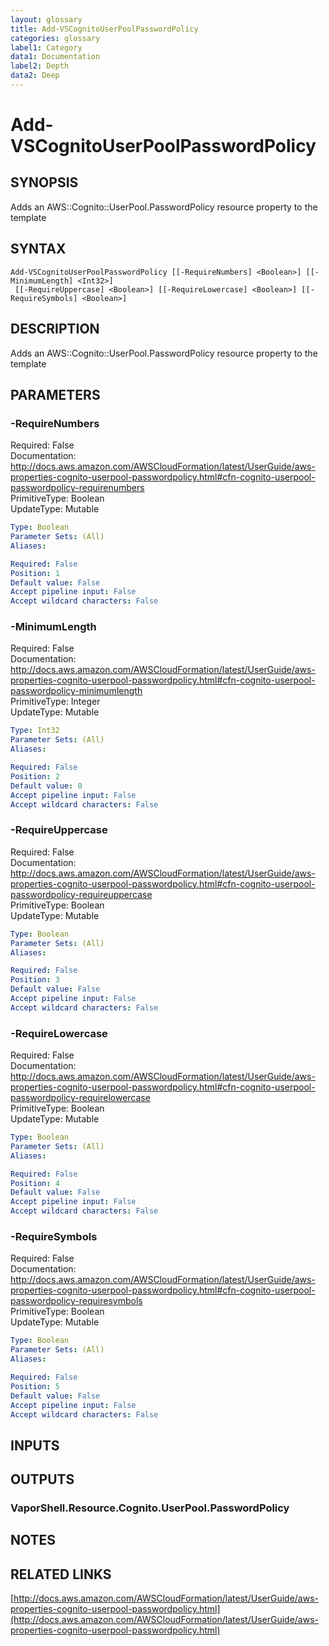 ```yaml
---
layout: glossary
title: Add-VSCognitoUserPoolPasswordPolicy
categories: glossary
label1: Category
data1: Documentation
label2: Depth
data2: Deep
---
```


# Add-VSCognitoUserPoolPasswordPolicy

## SYNOPSIS
Adds an AWS::Cognito::UserPool.PasswordPolicy resource property to the template

## SYNTAX

```
Add-VSCognitoUserPoolPasswordPolicy [[-RequireNumbers] <Boolean>] [[-MinimumLength] <Int32>]
 [[-RequireUppercase] <Boolean>] [[-RequireLowercase] <Boolean>] [[-RequireSymbols] <Boolean>]
```

## DESCRIPTION
Adds an AWS::Cognito::UserPool.PasswordPolicy resource property to the template

## PARAMETERS

### -RequireNumbers
Required: False    
Documentation: http://docs.aws.amazon.com/AWSCloudFormation/latest/UserGuide/aws-properties-cognito-userpool-passwordpolicy.html#cfn-cognito-userpool-passwordpolicy-requirenumbers    
PrimitiveType: Boolean    
UpdateType: Mutable

```yaml
Type: Boolean
Parameter Sets: (All)
Aliases: 

Required: False
Position: 1
Default value: False
Accept pipeline input: False
Accept wildcard characters: False
```

### -MinimumLength
Required: False    
Documentation: http://docs.aws.amazon.com/AWSCloudFormation/latest/UserGuide/aws-properties-cognito-userpool-passwordpolicy.html#cfn-cognito-userpool-passwordpolicy-minimumlength    
PrimitiveType: Integer    
UpdateType: Mutable

```yaml
Type: Int32
Parameter Sets: (All)
Aliases: 

Required: False
Position: 2
Default value: 0
Accept pipeline input: False
Accept wildcard characters: False
```

### -RequireUppercase
Required: False    
Documentation: http://docs.aws.amazon.com/AWSCloudFormation/latest/UserGuide/aws-properties-cognito-userpool-passwordpolicy.html#cfn-cognito-userpool-passwordpolicy-requireuppercase    
PrimitiveType: Boolean    
UpdateType: Mutable

```yaml
Type: Boolean
Parameter Sets: (All)
Aliases: 

Required: False
Position: 3
Default value: False
Accept pipeline input: False
Accept wildcard characters: False
```

### -RequireLowercase
Required: False    
Documentation: http://docs.aws.amazon.com/AWSCloudFormation/latest/UserGuide/aws-properties-cognito-userpool-passwordpolicy.html#cfn-cognito-userpool-passwordpolicy-requirelowercase    
PrimitiveType: Boolean    
UpdateType: Mutable

```yaml
Type: Boolean
Parameter Sets: (All)
Aliases: 

Required: False
Position: 4
Default value: False
Accept pipeline input: False
Accept wildcard characters: False
```

### -RequireSymbols
Required: False    
Documentation: http://docs.aws.amazon.com/AWSCloudFormation/latest/UserGuide/aws-properties-cognito-userpool-passwordpolicy.html#cfn-cognito-userpool-passwordpolicy-requiresymbols    
PrimitiveType: Boolean    
UpdateType: Mutable

```yaml
Type: Boolean
Parameter Sets: (All)
Aliases: 

Required: False
Position: 5
Default value: False
Accept pipeline input: False
Accept wildcard characters: False
```

## INPUTS

## OUTPUTS

### VaporShell.Resource.Cognito.UserPool.PasswordPolicy

## NOTES

## RELATED LINKS

[http://docs.aws.amazon.com/AWSCloudFormation/latest/UserGuide/aws-properties-cognito-userpool-passwordpolicy.html](http://docs.aws.amazon.com/AWSCloudFormation/latest/UserGuide/aws-properties-cognito-userpool-passwordpolicy.html)

